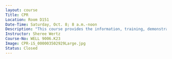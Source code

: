 ```yaml
---
layout: course
Title: CPR
Location: Room D151
Date-Time: Saturday, Oct. 8; 8 a.m.-noon
Description: "This course provides the information, training, demonstration and practice necessary to pass the CPR Health Care Provider written examination and perform adult, child and infant cardiopulmonary resuscitation acceptable to the American Heart Association (AHA). Class notes: After successful completion, participants will receive an AHA certification card. No refunds are given after the registration deadline. Textbooks can be picked up from the Continuing Education Office prior to the first class."
Instructor: Sheree Wertz
Course-No: WELL 9006.K23
Image: CPR-iS_000003502929Large.jpg
Status: Closed
---
```


